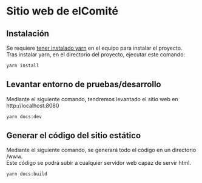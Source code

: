 # Sitio web de elComité


## Instalación

Se requiere [tener instalado yarn](https://yarnpkg.com/en/docs/install) en el equipo para instalar el proyecto.  
Tras instalar yarn, en el directorio del proyecto, ejecutar este comando:

```bash
yarn install
```

## Levantar entorno de pruebas/desarrollo

Mediante el siguiente comando, tendremos levantado el sitio web en http://localhost:8080  
```bash
yarn docs:dev
```

## Generar el código del sitio estático

Mediante el siguiente comando, se generará todo el código en un directorio /www.  
Este código se podrá subir a cualquier servidor web capaz de servir html.  
```bash
yarn docs:build
```


